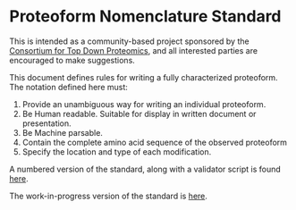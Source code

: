 <h1>Proteoform Nomenclature Standard</h1>

This is intended as a community-based project sponsored by the [Consortium for Top Down Proteomics](http://www.topdownproteomics.org/), and all interested parties are encouraged to make suggestions.

This document defines rules for writing a fully characterized proteoform. The notation defined here must:
1. Provide an unambiguous way for writing an individual proteoform.
2. Be Human readable. Suitable for display in written document or presentation.
3. Be Machine parsable.
4. Contain the complete amino acid sequence of the observed proteoform
5. Specify the location and type of each modification.

A numbered version of the standard, along with a validator script is found [here](https://github.com/topdownproteomics/proteoform-nomenclature-standard/releases).

The work-in-progress version of the standard is [here](https://github.com/topdownproteomics/proteoform-nomenclature-standard/blob/master/Standard.md).


